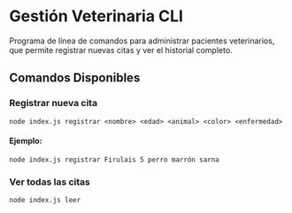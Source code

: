 # Gestión Veterinaria CLI
Programa de línea de comandos para administrar pacientes veterinarios, que permite registrar nuevas citas y ver el historial completo.

## Comandos Disponibles

### Registrar nueva cita

```
node index.js registrar <nombre> <edad> <animal> <color> <enfermedad>
```
#### Ejemplo:
```
node index.js registrar Firulais 5 perro marrón sarna
```
### Ver todas las citas
```
node index.js leer
```